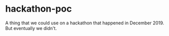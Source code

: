 # hackathon-poc
A thing that we could use on a hackathon that happened in December 2019. But eventually we didn't.
